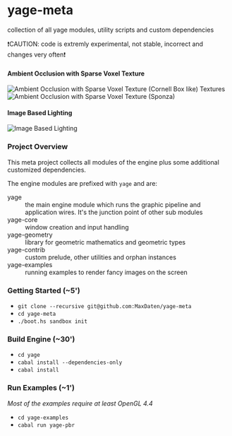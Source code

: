 yage-meta
=========

collection of all yage modules, utility scripts and custom dependencies

:exclamation:CAUTION: code is extremly experimental, not stable, incorrect and changes very often:exclamation:

#### Ambient Occlusion with Sparse Voxel Texture
![Ambient Occlusion with Sparse Voxel Texture (Cornell Box like) Textures](https://cloud.githubusercontent.com/assets/1087418/6622803/3cdc12be-c8df-11e4-8b41-88eeb2b353a4.png)
![Ambient Occlusion with Sparse Voxel Texture (Sponza)](https://cloud.githubusercontent.com/assets/1087418/6622827/68cbe282-c8df-11e4-9b8e-6d49208d2be8.png)

#### Image Based Lighting
![Image Based Lighting](https://cloud.githubusercontent.com/assets/1087418/6622841/7f6660bc-c8df-11e4-83b5-817719e11ed4.png)


### Project Overview

This meta project collects all modules of the engine plus some additional customized dependencies.

The engine modules are prefixed with `yage` and are:
<dl>
  <dt>yage</dt>
  <dd>the main engine module which runs the graphic pipeline and application wires. It's the junction point of other sub modules</dd>
  <dt>yage-core</dt>
  <dd>window creation and input handling</dd>
  <dt>yage-geometry</dt>
  <dd>library for geometric mathematics and geometric types</dd>
  <dt>yage-contrib</dt>
  <dd>custom prelude, other utilities and orphan instances</dd>
  <dt>yage-examples</dt>
  <dd>running examples to render fancy images on the screen</dd>
</dl>


### Getting Started (~5')

* `git clone --recursive git@github.com:MaxDaten/yage-meta`
* `cd yage-meta`
* `./boot.hs sandbox init`

### Build Engine (~30')

* `cd yage`
* `cabal install --dependencies-only`
* `cabal install`

### Run Examples (~1')

_Most of the examples require at least OpenGL 4.4_

* `cd yage-examples`
* `cabal run yage-pbr`

